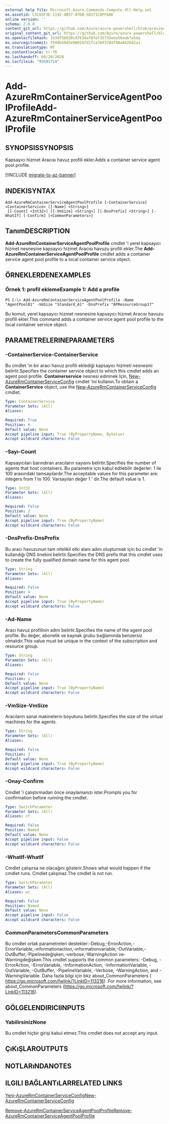 ```yaml
---
external help file: Microsoft.Azure.Commands.Compute.dll-Help.xml
ms.assetid: C3C65F3E-1192-4B57-87DB-5D371C8FF68E
online version: ''
schema: 2.0.0
content_git_url: https://github.com/Azure/azure-powershell/blob/preview/src/ResourceManager/Compute/Stack/Commands.Compute/help/Add-AzureRmContainerServiceAgentPoolProfile.md
original_content_git_url: https://github.com/Azure/azure-powershell/blob/preview/src/ResourceManager/Compute/Stack/Commands.Compute/help/Add-AzureRmContainerServiceAgentPoolProfile.md
ms.openlocfilehash: 1b3df5b930cd7b30af8fef35735eea56eab7a5da
ms.sourcegitcommit: f599b50d5e980197d1fca769378df90a842b42a1
ms.translationtype: MT
ms.contentlocale: tr-TR
ms.lasthandoff: 08/20/2020
ms.locfileid: "93591724"
---
```

# <span data-ttu-id="286cd-101">Add-AzureRmContainerServiceAgentPoolProfile</span><span class="sxs-lookup"><span data-stu-id="286cd-101">Add-AzureRmContainerServiceAgentPoolProfile</span></span>

## <span data-ttu-id="286cd-102">SYNOPSIS</span><span class="sxs-lookup"><span data-stu-id="286cd-102">SYNOPSIS</span></span>
<span data-ttu-id="286cd-103">Kapsayıcı hizmet Aracısı havuz profili ekler.</span><span class="sxs-lookup"><span data-stu-id="286cd-103">Adds a container service agent pool profile.</span></span>

[!INCLUDE [migrate-to-az-banner](../../includes/migrate-to-az-banner.md)]

## <span data-ttu-id="286cd-104">INDEKI</span><span class="sxs-lookup"><span data-stu-id="286cd-104">SYNTAX</span></span>

```
Add-AzureRmContainerServiceAgentPoolProfile [-ContainerService] <ContainerService> [[-Name] <String>]
 [[-Count] <Int32>] [[-VmSize] <String>] [[-DnsPrefix] <String>] [-WhatIf] [-Confirm] [<CommonParameters>]
```

## <span data-ttu-id="286cd-105">Tanım</span><span class="sxs-lookup"><span data-stu-id="286cd-105">DESCRIPTION</span></span>
<span data-ttu-id="286cd-106">**Add-AzureRmContainerServiceAgentPoolProfile** cmdlet 'i yerel kapsayıcı hizmet nesnesine kapsayıcı hizmet Aracısı havuzu profili ekler.</span><span class="sxs-lookup"><span data-stu-id="286cd-106">The **Add-AzureRmContainerServiceAgentPoolProfile** cmdlet adds a container service agent pool profile to a local container service object.</span></span>

## <span data-ttu-id="286cd-107">ÖRNEKLERDEN</span><span class="sxs-lookup"><span data-stu-id="286cd-107">EXAMPLES</span></span>

### <span data-ttu-id="286cd-108">Örnek 1: profil ekleme</span><span class="sxs-lookup"><span data-stu-id="286cd-108">Example 1: Add a profile</span></span>
```
PS C:\> Add-AzureRmContainerServiceAgentPoolProfile -Name "AgentPool01" -VmSize "Standard_A1" -DnsPrefix "APResourceGroup17"
```

<span data-ttu-id="286cd-109">Bu komut, yerel kapsayıcı hizmet nesnesine kapsayıcı hizmet Aracısı havuzu profili ekler.</span><span class="sxs-lookup"><span data-stu-id="286cd-109">This command adds a container service agent pool profile to the local container service object.</span></span>

## <span data-ttu-id="286cd-110">PARAMETRELERINE</span><span class="sxs-lookup"><span data-stu-id="286cd-110">PARAMETERS</span></span>

### <span data-ttu-id="286cd-111">-ContainerService</span><span class="sxs-lookup"><span data-stu-id="286cd-111">-ContainerService</span></span>
<span data-ttu-id="286cd-112">Bu cmdlet 'in bir aracı havuz profili eklediği kapsayıcı hizmeti nesnesini belirtir.</span><span class="sxs-lookup"><span data-stu-id="286cd-112">Specifies the container service object to which this cmdlet adds an agent pool profile.</span></span>
<span data-ttu-id="286cd-113">**Containerservice** nesnesi edinmek Için, [New-AzureRmContainerServiceConfig](./New-AzureRmContainerServiceConfig.md) cmdlet 'ini kullanın.</span><span class="sxs-lookup"><span data-stu-id="286cd-113">To obtain a **ContainerService** object, use the [New-AzureRmContainerServiceConfig](./New-AzureRmContainerServiceConfig.md) cmdlet.</span></span>

```yaml
Type: ContainerService
Parameter Sets: (All)
Aliases: 

Required: True
Position: 0
Default value: None
Accept pipeline input: True (ByPropertyName, ByValue)
Accept wildcard characters: False
```

### <span data-ttu-id="286cd-114">-Sayı</span><span class="sxs-lookup"><span data-stu-id="286cd-114">-Count</span></span>
<span data-ttu-id="286cd-115">Kapsayıcıları barındıran aracıların sayısını belirtir.</span><span class="sxs-lookup"><span data-stu-id="286cd-115">Specifies the number of agents that host containers.</span></span>
<span data-ttu-id="286cd-116">Bu parametre için kabul edilebilir değerler: 1 ile 100 arasındaki tamsayılardır.</span><span class="sxs-lookup"><span data-stu-id="286cd-116">The acceptable values for this parameter are: integers from 1 to 100.</span></span>
<span data-ttu-id="286cd-117">Varsayılan değer 1 ' dir.</span><span class="sxs-lookup"><span data-stu-id="286cd-117">The default value is 1.</span></span>

```yaml
Type: Int32
Parameter Sets: (All)
Aliases: 

Required: False
Position: 2
Default value: None
Accept pipeline input: True (ByPropertyName)
Accept wildcard characters: False
```

### <span data-ttu-id="286cd-118">-DnsPrefix</span><span class="sxs-lookup"><span data-stu-id="286cd-118">-DnsPrefix</span></span>
<span data-ttu-id="286cd-119">Bu aracı havuzunun tam nitelikli etki alanı adını oluşturmak için bu cmdlet 'in kullandığı DNS önekini belirtir.</span><span class="sxs-lookup"><span data-stu-id="286cd-119">Specifies the DNS prefix that this cmdlet uses to create the fully qualified domain name for this agent pool.</span></span>

```yaml
Type: String
Parameter Sets: (All)
Aliases: 

Required: False
Position: 4
Default value: None
Accept pipeline input: True (ByPropertyName)
Accept wildcard characters: False
```

### <span data-ttu-id="286cd-120">-Ad</span><span class="sxs-lookup"><span data-stu-id="286cd-120">-Name</span></span>
<span data-ttu-id="286cd-121">Aracı havuz profilinin adını belirtir.</span><span class="sxs-lookup"><span data-stu-id="286cd-121">Specifies the name of the agent pool profile.</span></span>
<span data-ttu-id="286cd-122">Bu değer, abonelik ve kaynak grubu bağlamında benzersiz olmalıdır.</span><span class="sxs-lookup"><span data-stu-id="286cd-122">This value must be unique in the context of the subscription and resource group.</span></span>

```yaml
Type: String
Parameter Sets: (All)
Aliases: 

Required: False
Position: 1
Default value: None
Accept pipeline input: True (ByPropertyName)
Accept wildcard characters: False
```

### <span data-ttu-id="286cd-123">-VmSize</span><span class="sxs-lookup"><span data-stu-id="286cd-123">-VmSize</span></span>
<span data-ttu-id="286cd-124">Aracıların sanal makinelerin boyutunu belirtir.</span><span class="sxs-lookup"><span data-stu-id="286cd-124">Specifies the size of the virtual machines for the agents.</span></span>

```yaml
Type: String
Parameter Sets: (All)
Aliases: 

Required: False
Position: 3
Default value: None
Accept pipeline input: True (ByPropertyName)
Accept wildcard characters: False
```

### <span data-ttu-id="286cd-125">-Onay</span><span class="sxs-lookup"><span data-stu-id="286cd-125">-Confirm</span></span>
<span data-ttu-id="286cd-126">Cmdlet 'i çalıştırmadan önce onaylamanızı ister.</span><span class="sxs-lookup"><span data-stu-id="286cd-126">Prompts you for confirmation before running the cmdlet.</span></span>

```yaml
Type: SwitchParameter
Parameter Sets: (All)
Aliases: cf

Required: False
Position: Named
Default value: None
Accept pipeline input: False
Accept wildcard characters: False
```

### <span data-ttu-id="286cd-127">-WhatIf</span><span class="sxs-lookup"><span data-stu-id="286cd-127">-WhatIf</span></span>
<span data-ttu-id="286cd-128">Cmdlet çalışırsa ne olacağını gösterir.</span><span class="sxs-lookup"><span data-stu-id="286cd-128">Shows what would happen if the cmdlet runs.</span></span> <span data-ttu-id="286cd-129">Cmdlet çalışmaz.</span><span class="sxs-lookup"><span data-stu-id="286cd-129">The cmdlet is not run.</span></span>

```yaml
Type: SwitchParameter
Parameter Sets: (All)
Aliases: wi

Required: False
Position: Named
Default value: None
Accept pipeline input: False
Accept wildcard characters: False
```

### <span data-ttu-id="286cd-130">CommonParameters</span><span class="sxs-lookup"><span data-stu-id="286cd-130">CommonParameters</span></span>
<span data-ttu-id="286cd-131">Bu cmdlet ortak parametreleri destekler:-Debug,-ErrorAction,-ErrorVariable,-ınformationaction,-ınformationvariable,-OutVariable,-OutBuffer,-Pipelinedeğişken,-verbose,-WarningAction ve-Warningdeğişken.</span><span class="sxs-lookup"><span data-stu-id="286cd-131">This cmdlet supports the common parameters: -Debug, -ErrorAction, -ErrorVariable, -InformationAction, -InformationVariable, -OutVariable, -OutBuffer, -PipelineVariable, -Verbose, -WarningAction, and -WarningVariable.</span></span> <span data-ttu-id="286cd-132">Daha fazla bilgi için bkz about_CommonParameters ( https://go.microsoft.com/fwlink/?LinkID=113216) .</span><span class="sxs-lookup"><span data-stu-id="286cd-132">For more information, see about_CommonParameters (https://go.microsoft.com/fwlink/?LinkID=113216).</span></span>

## <span data-ttu-id="286cd-133">GÖLGELENDIRICI</span><span class="sxs-lookup"><span data-stu-id="286cd-133">INPUTS</span></span>

### <span data-ttu-id="286cd-134">Yabilirsiniz</span><span class="sxs-lookup"><span data-stu-id="286cd-134">None</span></span>
<span data-ttu-id="286cd-135">Bu cmdlet hiçbir girişi kabul etmez.</span><span class="sxs-lookup"><span data-stu-id="286cd-135">This cmdlet does not accept any input.</span></span>

## <span data-ttu-id="286cd-136">ÇıKıŞLAR</span><span class="sxs-lookup"><span data-stu-id="286cd-136">OUTPUTS</span></span>

## <span data-ttu-id="286cd-137">NOTLARıNDA</span><span class="sxs-lookup"><span data-stu-id="286cd-137">NOTES</span></span>

## <span data-ttu-id="286cd-138">ILGILI BAĞLANTıLAR</span><span class="sxs-lookup"><span data-stu-id="286cd-138">RELATED LINKS</span></span>

[<span data-ttu-id="286cd-139">Yeni-AzureRmContainerServiceConfig</span><span class="sxs-lookup"><span data-stu-id="286cd-139">New-AzureRmContainerServiceConfig</span></span>](./New-AzureRmContainerServiceConfig.md)

[<span data-ttu-id="286cd-140">Remove-AzureRmContainerServiceAgentPoolProfile</span><span class="sxs-lookup"><span data-stu-id="286cd-140">Remove-AzureRmContainerServiceAgentPoolProfile</span></span>](./Remove-AzureRmContainerServiceAgentPoolProfile.md)
